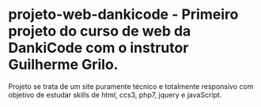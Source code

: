 # projeto-web-dankicode - Primeiro projeto do curso de web da DankiCode com o instrutor Guilherme Grilo.
Projeto se trata de um site puramente técnico e totalmente responsivo com objetivo de estudar skills de html, ccs3, php7, jquery e javaScript.
